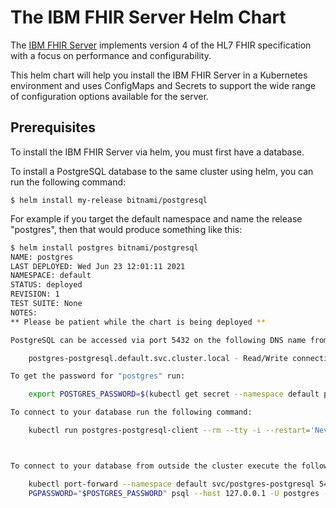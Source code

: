 # The IBM FHIR Server Helm Chart
The [IBM FHIR Server](https://ibm.github.io/FHIR) implements version 4 of the HL7 FHIR specification
with a focus on performance and configurability.

This helm chart will help you install the IBM FHIR Server in a Kubernetes environment and uses
ConfigMaps and Secrets to support the wide range of configuration options available for the server.

## Prerequisites
To install the IBM FHIR Server via helm, you must first have a database.

To install a PostgreSQL database to the same cluster using helm, you can run the following command:
```
$ helm install my-release bitnami/postgresql
```

For example if you target the default namespace and name the release "postgres",
then that would produce something like this:
```sh
$ helm install postgres bitnami/postgresql
NAME: postgres
LAST DEPLOYED: Wed Jun 23 12:01:11 2021
NAMESPACE: default
STATUS: deployed
REVISION: 1
TEST SUITE: None
NOTES:
** Please be patient while the chart is being deployed **

PostgreSQL can be accessed via port 5432 on the following DNS name from within your cluster:

    postgres-postgresql.default.svc.cluster.local - Read/Write connection

To get the password for "postgres" run:

    export POSTGRES_PASSWORD=$(kubectl get secret --namespace default postgres-postgresql -o jsonpath="{.data.postgresql-password}" | base64 --decode)

To connect to your database run the following command:

    kubectl run postgres-postgresql-client --rm --tty -i --restart='Never' --namespace default --image docker.io/bitnami/postgresql:11.12.0-debian-10-r23 --env="PGPASSWORD=$POSTGRES_PASSWORD" --command -- psql --host postgres-postgresql -U postgres -d postgres -p 5432



To connect to your database from outside the cluster execute the following commands:

    kubectl port-forward --namespace default svc/postgres-postgresql 5432:5432 &
    PGPASSWORD="$POSTGRES_PASSWORD" psql --host 127.0.0.1 -U postgres -d postgres -p 5432
```
